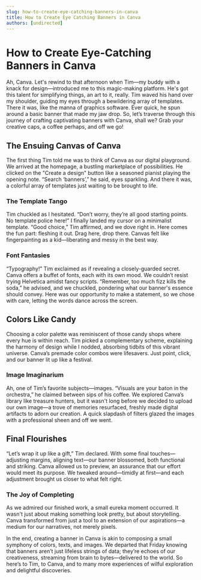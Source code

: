 ```yaml
---
slug: how-to-create-eye-catching-banners-in-canva
title: How to Create Eye Catching Banners in Canva
authors: [undirected]
---
```


# How to Create Eye-Catching Banners in Canva

Ah, Canva. Let's rewind to that afternoon when Tim—my buddy with a knack for design—introduced me to this magic-making platform. He's got this talent for simplifying things, an art to it, really. Tim waved his hand over my shoulder, guiding my eyes through a bewildering array of templates. There it was, like the manna of graphics software. Ever quick, he spun around a basic banner that made my jaw drop. So, let’s traverse through this journey of crafting captivating banners with Canva, shall we? Grab your creative caps, a coffee perhaps, and off we go!

## The Ensuing Canvas of Canva

The first thing Tim told me was to think of Canva as our digital playground. We arrived at the homepage, a bustling marketplace of possibilities. He clicked on the "Create a design" button like a seasoned pianist playing the opening note. “Search ‘banners’,” he said, eyes sparkling. And there it was, a colorful array of templates just waiting to be brought to life.

### The Template Tango

Tim chuckled as I hesitated. “Don’t worry, they’re all good starting points. No template police here!” I finally landed my cursor on a minimalist template. “Good choice,” Tim affirmed, and we dove right in. Here comes the fun part: fleshing it out. Drag here, drop there. Canvas felt like fingerpainting as a kid—liberating and messy in the best way.

### Font Fantasies

“Typography!” Tim exclaimed as if revealing a closely-guarded secret. Canva offers a buffet of fonts, each with its own mood. We couldn’t resist trying Helvetica amidst fancy scripts. “Remember, too much fizz kills the soda,” he advised, and we chuckled, pondering what our banner's essence should convey. Here was our opportunity to make a statement, so we chose with care, letting the words dance across the screen.

## Colors Like Candy

Choosing a color palette was reminiscent of those candy shops where every hue is within reach. Tim picked a complementary scheme, explaining the harmony of design while I nodded, absorbing tidbits of this vibrant universe. Canva’s premade color combos were lifesavers. Just point, click, and our banner lit up like a festival.

### Image Imaginarium

Ah, one of Tim’s favorite subjects—images. “Visuals are your baton in the orchestra,” he claimed between sips of his coffee. We explored Canva’s library like treasure hunters, but it wasn't long before we decided to upload our own image—a trove of memories resurfaced, freshly made digital artifacts to adorn our creation. A quick slapdash of filters glazed the images with a professional sheen and off we went.

## Final Flourishes

“Let’s wrap it up like a gift,” Tim declared. With some final touches—adjusting margins, aligning text—our banner blossomed, both functional and striking. Canva allowed us to preview, an assurance that our effort would meet its purpose. We tweaked around—timidly at first—and each adjustment brought us closer to what felt right.

### The Joy of Completing

As we admired our finished work, a small eureka moment occurred. It wasn't just about making something look pretty, but about storytelling. Canva transformed from just a tool to an extension of our aspirations—a medium for our narratives, not merely pixels.

In the end, creating a banner in Canva is akin to composing a small symphony of colors, texts, and images. We departed that Friday knowing that banners aren’t just lifeless strings of data; they’re echoes of our creativeness, streaming from brain to bytes—delivered to the world. So here’s to Tim, to Canva, and to many more experiences of wilful exploration and delightful discoveries.